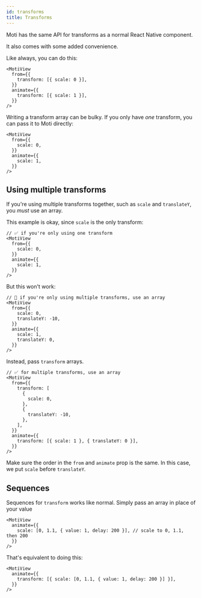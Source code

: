 ```yaml
---
id: transforms
title: Transforms
---
```


Moti has the same API for transforms as a normal React Native component.

It also comes with some added convenience.

Like always, you can do this:

```tsx
<MotiView
  from={{
    transform: [{ scale: 0 }],
  }}
  animate={{
    transform: [{ scale: 1 }],
  }}
/>
```

Writing a transform array can be bulky. If you only have _one_ transform, you can pass it to Moti directly:

```tsx
<MotiView
  from={{
    scale: 0,
  }}
  animate={{
    scale: 1,
  }}
/>
```

## Using multiple transforms

If you're using multiple transforms together, such as `scale` and `translateY`, you _must_ use an array.

This example is okay, since `scale` is the only transform:

```tsx
// ✅ if you're only using one transform
<MotiView
  from={{
    scale: 0,
  }}
  animate={{
    scale: 1,
  }}
/>
```

But this won't work:

```tsx
// 🚨 if you're only using multiple transforms, use an array
<MotiView
  from={{
    scale: 0,
    translateY: -10,
  }}
  animate={{
    scale: 1,
    translateY: 0,
  }}
/>
```

Instead, pass `transform` arrays.

```tsx
// ✅ for multiple transforms, use an array
<MotiView
  from={{
    transform: [
      {
        scale: 0,
      },
      {
        translateY: -10,
      },
    ],
  }}
  animate={{
    transform: [{ scale: 1 }, { translateY: 0 }],
  }}
/>
```

Make sure the order in the `from` and `animate` prop is the same. In this case, we put `scale` before `translateY`.

## Sequences

Sequences for `transform` works like normal. Simply pass an array in place of your value

```tsx
<MotiView
  animate={{
    scale: [0, 1.1, { value: 1, delay: 200 }], // scale to 0, 1.1, then 200
  }}
/>
```

That's equivalent to doing this:

```tsx
<MotiView
  animate={{
    transform: [{ scale: [0, 1.1, { value: 1, delay: 200 }] }],
  }}
/>
```
